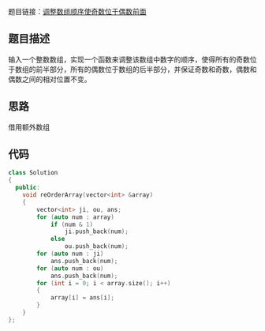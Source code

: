 题目链接：[调整数组顺序使奇数位于偶数前面](https://www.nowcoder.com/practice/beb5aa231adc45b2a5dcc5b62c93f593?tpId=13&tqId=11166&tPage=1&rp=1&ru=%2Fta%2Fcoding-interviews&qru=%2Fta%2Fcoding-interviews%2Fquestion-ranking)

## 题目描述

输入一个整数数组，实现一个函数来调整该数组中数字的顺序，使得所有的奇数位于数组的前半部分，所有的偶数位于数组的后半部分，并保证奇数和奇数，偶数和偶数之间的相对位置不变。

## 思路

借用额外数组

## 代码

```cpp
class Solution
{
  public:
    void reOrderArray(vector<int> &array)
    {
        vector<int> ji, ou, ans;
        for (auto num : array)
            if (num & 1)
                ji.push_back(num);
            else
                ou.push_back(num);
        for (auto num : ji)
            ans.push_back(num);
        for (auto num : ou)
            ans.push_back(num);
        for (int i = 0; i < array.size(); i++)
        {
            array[i] = ans[i];
        }
    }
};
```

